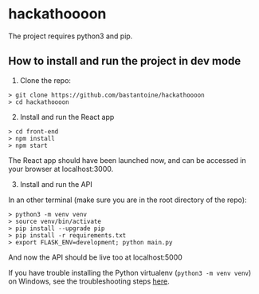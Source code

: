 # hackathoooon

The project requires python3 and pip.

## How to install and run the project in dev mode

1. Clone the repo:
```
> git clone https://github.com/bastantoine/hackathoooon
> cd hackathoooon
```

2. Install and run the React app

```
> cd front-end
> npm install
> npm start
```

The React app should have been launched now, and can be accessed in your browser at localhost:3000.

3. Install and run the API

In an other terminal (make sure you are in the root directory of the repo):

```
> python3 -m venv venv
> source venv/bin/activate
> pip install --upgrade pip
> pip install -r requirements.txt
> export FLASK_ENV=development; python main.py
```

And now the API should be live too at localhost:5000

If you have trouble installing the Python virtualenv (`python3 -m venv venv`) on Windows, see the troubleshooting steps [here](https://github.com/bastantoine/hackathoooon/tree/master/API#windows).
